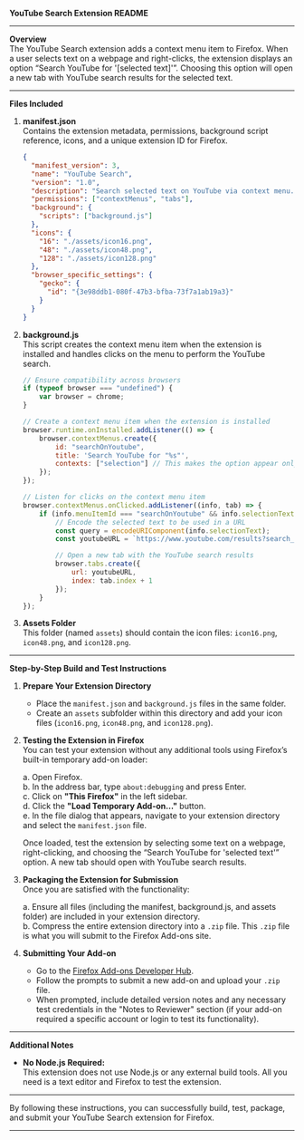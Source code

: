 
**YouTube Search Extension README**

---

**Overview**  
The YouTube Search extension adds a context menu item to Firefox. When a user selects text on a webpage and right-clicks, the extension displays an option “Search YouTube for '[selected text]'”. Choosing this option will open a new tab with YouTube search results for the selected text.

---

**Files Included**

1. **manifest.json**  
   Contains the extension metadata, permissions, background script reference, icons, and a unique extension ID for Firefox.

   ```json
   {
     "manifest_version": 3,
     "name": "YouTube Search",
     "version": "1.0",
     "description": "Search selected text on YouTube via context menu.",
     "permissions": ["contextMenus", "tabs"],
     "background": {
       "scripts": ["background.js"]
     },
     "icons": {
       "16": "./assets/icon16.png",
       "48": "./assets/icon48.png",
       "128": "./assets/icon128.png"
     },
     "browser_specific_settings": {
       "gecko": {
         "id": "{3e98ddb1-080f-47b3-bfba-73f7a1ab19a3}"
       }
     }
   }
   ```

2. **background.js**  
   This script creates the context menu item when the extension is installed and handles clicks on the menu to perform the YouTube search.

   ```javascript
   // Ensure compatibility across browsers
   if (typeof browser === "undefined") {
       var browser = chrome;
   }
   
   // Create a context menu item when the extension is installed
   browser.runtime.onInstalled.addListener(() => {
       browser.contextMenus.create({
           id: "searchOnYoutube",
           title: 'Search YouTube for "%s"',
           contexts: ["selection"] // This makes the option appear only when text is selected
       });
   });
   
   // Listen for clicks on the context menu item
   browser.contextMenus.onClicked.addListener((info, tab) => {
       if (info.menuItemId === "searchOnYoutube" && info.selectionText) {
           // Encode the selected text to be used in a URL
           const query = encodeURIComponent(info.selectionText);
           const youtubeURL = `https://www.youtube.com/results?search_query=${query}`;
   
           // Open a new tab with the YouTube search results
           browser.tabs.create({
               url: youtubeURL,
               index: tab.index + 1
           });
       }
   });
   ```

3. **Assets Folder**  
   This folder (named `assets`) should contain the icon files: `icon16.png`, `icon48.png`, and `icon128.png`.

---

**Step-by-Step Build and Test Instructions**

1. **Prepare Your Extension Directory**  
   - Place the `manifest.json` and `background.js` files in the same folder.
   - Create an `assets` subfolder within this directory and add your icon files (`icon16.png`, `icon48.png`, and `icon128.png`).

2. **Testing the Extension in Firefox**  
   You can test your extension without any additional tools using Firefox’s built-in temporary add-on loader:
   
   a. Open Firefox.  
   b. In the address bar, type `about:debugging` and press Enter.  
   c. Click on **"This Firefox"** in the left sidebar.  
   d. Click the **"Load Temporary Add-on…"** button.  
   e. In the file dialog that appears, navigate to your extension directory and select the `manifest.json` file.

   Once loaded, test the extension by selecting some text on a webpage, right-clicking, and choosing the “Search YouTube for 'selected text'” option. A new tab should open with YouTube search results.

3. **Packaging the Extension for Submission**  
   Once you are satisfied with the functionality:
   
   a. Ensure all files (including the manifest, background.js, and assets folder) are included in your extension directory.  
   b. Compress the entire extension directory into a `.zip` file. This `.zip` file is what you will submit to the Firefox Add-ons site.

4. **Submitting Your Add-on**  
   - Go to the [Firefox Add-ons Developer Hub](https://addons.mozilla.org/en-US/developers/).  
   - Follow the prompts to submit a new add-on and upload your `.zip` file.  
   - When prompted, include detailed version notes and any necessary test credentials in the "Notes to Reviewer" section (if your add-on required a specific account or login to test its functionality).

---

**Additional Notes**

- **No Node.js Required:**  
  This extension does not use Node.js or any external build tools. All you need is a text editor and Firefox to test the extension.

 

---

By following these instructions, you can successfully build, test, package, and submit your YouTube Search extension for Firefox.

---
